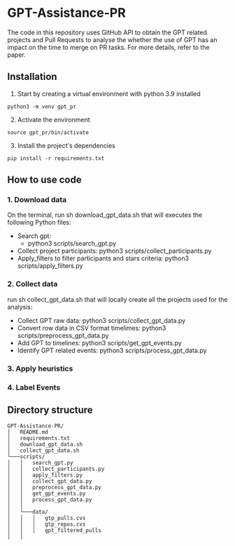 # GPT-Assistance-PR
The code in this repository uses GitHub API to obtain the GPT related projects and Pull Requests to analyse the whether the use of GPT has an impact on the time to merge on PR tasks. For more details, refer to the paper.

## Installation

1. Start by creating a virtual environment with python 3.9 installed
```Shell
python3 -m venv gpt_pr
``` 

2. Activate the environment
```Shell
source gpt_pr/bin/activate
``` 

3. Install the project's dependencies
```Shell
pip install -r requirements.txt
```
## How to use code
### 1. Download data
On the terminal, run sh download_gpt_data.sh that will executes the following Python files:
  - Search gpt:
    * python3 scripts/search_gpt.py
  - Collect project participants: python3 scripts/collect_participants.py  
  - Apply_filters to filter participants and stars criteria: python3 scripts/apply_filters.py 
### 2. Collect data
run sh collect_gpt_data.sh that will locally create all the projects used for the analysis:
  - Collect GPT raw data: python3 scripts/collect_gpt_data.py
  - Convert row data in CSV format timelimes: python3 scripts/preprocess_gpt_data.py
  - Add GPT to timelines:  python3 scripts/get_gpt_events.py
  - Identify GPT related events: python3 scripts/process_gpt_data.py
### 3. Apply heuristics

### 4. Label Events

## Directory structure
```
GPT-Assistance-PR/
│   README.md
│   requirements.txt    
│   download_gpt_data.sh
│   collect_gpt_data.sh 
└───scripts/
│   │   search_gpt.py
│   │   collect_participants.py
│   │   apply_filters.py
│   │   collect_gpt_data.py
│   │   preprocess_gpt_data.py 
│   │   get_gpt_events.py
│   │   process_gpt_data.py
│   │
│   └───data/
│   │   │   gtp_pulls.cvs
│   │   │   gtp_repos.cvs
│   │   │   gpt_filtered_pulls
│   │   

```

